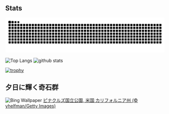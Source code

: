 ## Stats
<picture>
  <source media="(prefers-color-scheme: dark)" srcset="https://raw.githubusercontent.com/ba230t/ba230t/output/github-contribution-grid-snake-dark.svg">
  <source media="(prefers-color-scheme: light)" srcset="https://raw.githubusercontent.com/ba230t/ba230t/output/github-contribution-grid-snake.svg">
  <img alt="github contribution grid snake animation" src="https://raw.githubusercontent.com/ba230t/ba230t/output/github-contribution-grid-snake.svg">
</picture>

<p align="left">
  <img alt="Top Langs" height="150px" src="https://github-readme-stats.vercel.app/api/top-langs/?username=ba230t&layout=compact&theme=transparent" />
  <img alt="github stats" height="150px" src="https://github-readme-stats.vercel.app/api?username=ba230t&theme=transparent" />
</p>

[![trophy](https://github-profile-trophy.vercel.app/?username=ba230t&theme=transparent&column=7)](https://github.com/ryo-ma/github-profile-trophy)


<!-- Bing Wallpaper Start -->
## 夕日に輝く奇石群
![Bing Wallpaper](https://www.bing.com/th?id=OHR.PinnaclesPeaks_JA-JP8554679211_1920x1080.jpg&rf=LaDigue_1920x1080.jpg&pid=hp)
[ピナクルズ国立公園, 米国 カリフォルニア州 (© yhelfman/Getty Images)](https://www.bing.com/search?q=%E3%83%94%E3%83%8A%E3%82%AF%E3%83%AB%E3%82%BA%E5%9B%BD%E7%AB%8B%E5%85%AC%E5%9C%92&form=hpcapt&filters=HpDate%3a%2220250115_1500%22)
<!-- Bing Wallpaper End -->
